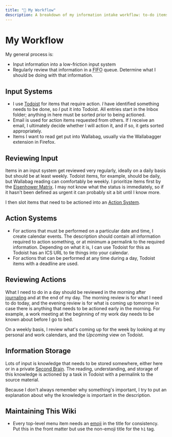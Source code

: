 ```yaml
---
title: "🔄 My Workflow"
description: A breakdown of my information intake workflow: to-do items, information, and more.
---
```


# My Workflow

My general process is:

- Input information into a low-friction input system
- Regularly review that information in a <abbr title="First In, First
  Out">FIFO</abbr> queue. Determine what I should be doing with that
  information.

## Input Systems

- I use [Todoist](productivity/todoist.md) for items that require action. _I_
  have identified something needs to be done, so _I_ put it into Todoist. All
  entries start in the Inbox folder; anything in here must be sorted prior to
  being actioned.
- Email is used for action items requested from others. If I receive an email, I
  ultimately decide whether I will action it, and if so, it gets sorted
  appropriately.
- Items I want to read get put into Wallabag, usually via the Wallabagger
  extension in Firefox.

## Reviewing Input

Items in an input system get reviewed very regularly, ideally on a daily basis
but should be at least weekly. Todoist items, for example, should be daily, but
Wallabag reading can comfortably be weekly. I prioritize items first by the
[Eisenhower Matrix](productivity/eisenhower-matrix.md). I may not know what the
status is immediately, so if it hasn't been defined as urgent it can probably
sit a bit until I know more.

I then slot items that need to be actioned into an
[Action System](#action-systems).

## Action Systems

- For actions that must be performed on a particular date and time, I create
  calendar events. The description should contain all information required to
  action something, or at minimum a permalink to the required information.
  Depending on what it is, I can use Todoist for this as Todoist has an ICS URL
  to tie things into your calendar.
- For actions that can be performed at any time during a day, Todoist items with
  a deadline are used.

## Reviewing Actions

What I need to do in a day should be reviewed in the morning after
[journaling](writing/journaling.md) and at the end of my day. The morning review
is for what I need to do today, and the evening review is for what is coming up
tomorrow in case there is anything that needs to be actioned early in the
morning. For example, a work meeting at the beginning of my work day needs to be
known about before I go to bed.

On a weekly basis, I review what's coming up for the week by looking at my
personal and work calendars, and the _Upcoming_ view on Todoist.

## Information Storage

Lots of input is knowledge that needs to be stored somewhere, either here or in
a private [Second Brain](writing/second-brain.md). The reading, understanding,
and storage of this knowledge is actioned by a task in Todoist with a permalink
to the source material.

Because I don't always remember why something's important, I try to put an
explanation about why the knowledge is important in the description.

## Maintaining This Wiki

- Every top-level menu item needs an [emoji](/writing/emoji.md) in the title for
  consistency. Put this in the front matter but use the non-emoji title for the
  `h1` tag.

